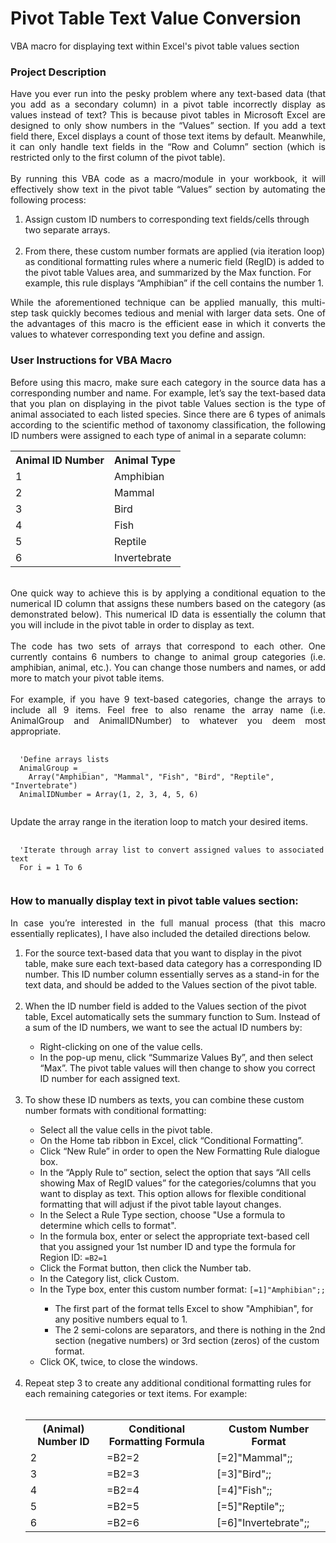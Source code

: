 # Pivot Table Text Value Conversion
VBA macro for displaying text within Excel's pivot table values section 

<h3>Project Description</h3>
<p align="justify">Have you ever run into the pesky problem where any text-based data (that you add as a secondary column) in a pivot table incorrectly display as values instead of text? This is because pivot tables in Microsoft Excel are designed to only show numbers in the “Values” section. If you add a text field there, Excel displays a count of those text items by default. Meanwhile, it can only handle text fields in the “Row and Column” section (which is restricted only to the first column of the pivot table).
<br><br>
By running this VBA code as a macro/module in your workbook, it will effectively show text in the pivot table “Values” section by automating the following process:</p>
<ol>
  <li>Assign custom ID numbers to corresponding text fields/cells through two separate arrays. </li><br>
  <li>From there, these custom number formats are applied (via iteration loop) as conditional formatting rules where a numeric field (RegID) is added to the pivot table Values area, and summarized by the Max function. For example, this rule displays “Amphibian” if the cell contains the number 1.</li>
</ol>
<p align="justify">While the aforementioned technique can be applied manually, this multi-step task quickly becomes tedious and menial with larger data sets. One of the advantages of this macro is the efficient ease in which it converts the values to whatever corresponding text you define and assign.</p>
<h3>User Instructions for VBA Macro</h3>
<p align="justify">Before using this macro, make sure each category in the source data has a corresponding number and name. For example, let’s say the text-based data that you plan on displaying in the pivot table Values section is the type of animal associated to each listed species. Since there are 6 types of animals according to the scientific method of taxonomy classification, the following ID numbers were assigned to each type of animal in a separate column: 
<br>
<table>
  <tr>
    <th>Animal ID Number</th>
    <th>Animal Type</th>
  </tr>
  <tr>
    <td>1</td>
    <td>Amphibian</td>
  </tr>
  <tr>
    <td>2</td>
    <td>Mammal</td>
  </tr>
  <tr>
    <td>3</td>
    <td>Bird</td>
  </tr>
  <tr>
    <td>4</td>
    <td>Fish</td>
  </tr>
  <tr>
    <td>5</td>
    <td>Reptile</td>
  </tr>
  <tr>
    <td>6</td>
    <td>Invertebrate</td>
  </tr>
</table>
<br>
One quick way to achieve this is by applying a conditional equation to the numerical ID column that assigns these numbers based on the category (as demonstrated below). This numerical ID data is essentially the column that you will include in the pivot table in order to display as text.
<br><br>
The code has two sets of arrays that correspond to each other.  One currently contains 6 numbers to change to animal group categories (i.e. amphibian, animal, etc.). You can change those numbers and names, or add more to match your pivot table items.
<br><br>
For example, if you have 9 text-based categories, change the arrays to include all 9 items. Feel free to also rename the array name (i.e. AnimalGroup and AnimalIDNumber) to whatever you deem most appropriate.</p>

<pre>
  <code>
  'Define arrays lists
  AnimalGroup = _
    Array("Amphibian", "Mammal", "Fish", "Bird", "Reptile", "Invertebrate")
  AnimalIDNumber = Array(1, 2, 3, 4, 5, 6)
  </code>
</pre>
Update the array range in the iteration loop to match your desired items.
<pre>
  <code>
  'Iterate through array list to convert assigned values to associated text
  For i = 1 To 6
  </code>
</pre>

<h3>How to manually display text in pivot table values section:</h3>
<p align="justify">In case you’re interested in the full manual process (that this macro essentially replicates), I have also included the detailed directions below.</p>
<ol>
  <li>For the source text-based data that you want to display in the pivot table, make sure each text-based data category has a corresponding ID number. This ID number column essentially serves as a stand-in for the text data, and should be added to the Values section of the pivot table.</li><br>
  <li>When the ID number field is added to the Values section of the pivot table, Excel automatically sets the summary function to Sum. Instead of a sum of the ID numbers, we want to see the actual ID numbers by:</li>
    <ul>
      <li>Right-clicking on one of the value cells.</li>
      <li>In the pop-up menu, click “Summarize Values By”, and then select “Max”. The pivot table values will then change to show you correct ID number for each assigned text.</li>
    </ul><br>
  <li>To show these ID numbers as texts, you can combine these custom number formats with conditional formatting:</li>
    <ul>
      <li>Select all the value cells in the pivot table.</li>
      <li>On the Home tab ribbon in Excel, click “Conditional Formatting”.</li>
      <li>Click “New Rule” in order to open the New Formatting Rule dialogue box.</li>
      <li>In the “Apply Rule to” section, select the option that says “All cells showing Max of RegID values” for the categories/columns that you want to display as text. This option allows for flexible conditional formatting that will adjust if the pivot table layout changes.</li>
      <li>In the Select a Rule Type section, choose "Use a formula to determine which cells to format".</li>
      <li>In the formula box, enter or select the appropriate text-based cell that you assigned your 1st number ID and type the formula for Region ID: <code>=B2=1</code></li>
      <li>Click the Format button, then click the Number tab.</li>
      <li>In the Category list, click Custom.</li>
      <li>In the Type box, enter this custom number format: <code>[=1]"Amphibian";;</code></li>
        <ul>
          <li>The first part of the format tells Excel to show "Amphibian", for any positive numbers equal to 1.</li>
          <li>The 2 semi-colons are separators, and there is nothing in the 2nd section (negative numbers) or 3rd section (zeros) of the custom format.</li>
        </ul>
      <li>Click OK, twice, to close the windows.</li>
    </ul><br>
  <li>Repeat step 3 to create any additional conditional formatting rules for each remaining categories or text items. For example:</li><br>

<table>
  <tr>
    <th>(Animal) Number ID</th>
    <th>Conditional Formatting Formula</th>
    <th>Custom Number Format</th>
  </tr>
  <tr>
    <td>2</td>
    <td>=B2=2</td>
    <td>[=2]"Mammal";;</td>
  </tr>
    <tr>
    <td>3</td>
    <td>=B2=3</td>
    <td>[=3]"Bird";;</td>
  </tr>
    <tr>
    <td>4</td>
    <td>=B2=4</td>
    <td>[=4]"Fish";;</td>
  </tr>
    <tr>
    <td>5</td>
    <td>=B2=5</td>
    <td>[=5]"Reptile";;</td>
  </tr>
    <tr>
    <td>6</td>
    <td>=B2=6</td>
    <td>[=6]"Invertebrate";;</td>
  </tr>
</table>
